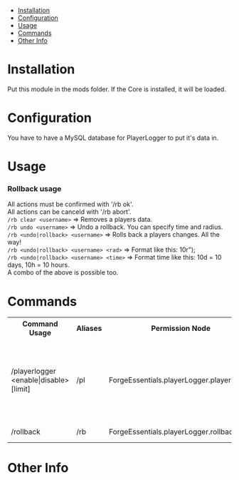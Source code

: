 * [Installation](#install)
* [Configuration](#config)
* [Usage](#use)
* [Commands](#command)
* [Other Info](#other)

# Installation <a name="install"></a>
Put this module in the mods folder. If the Core is installed, it will be loaded.

# Configuration <a name="config"></a>
You have to have a MySQL database for PlayerLogger to put it's data in.

# Usage <a name="use"></a>
### Rollback usage
All actions must be confirmed with '/rb ok'.  
All actions can be canceld with '/rb abort'.  
`/rb clear <username>` => Removes a players data.  
`/rb undo <username>` => Undo a rollback. You can specify time and radius.  
`/rb <undo|rollback> <username>` => Rolls back a players changes. All the way!  
`/rb <undo|rollback> <username> <rad>` => Format like this: 10r");  
`/rb <undo|rollback> <username> <time>` => Format time like this: 10d = 10 days, 10h = 10 hours.  
A combo of the above is possible too.

# Commands <a name="command"></a>
<table>
	<tr>
		<th>Command Usage</th>
		<th>Aliases</th>
		<th>Permission Node</th>
		<th>Description</th>
	</tr>
	<tr>
		<td>/playerlogger &lt;enable|disable> [limit]</td>
		<td>/pl</td>
		<td>ForgeEssentials.playerLogger.playerlogger</td>
		<td>This enables you to click a block to get the last 5 changes, or more if you define a limit</td>
	</tr>
	<tr>
		<td>/rollback</td>
		<td>/rb</td>
		<td>ForgeEssentials.playerLogger.rollback</td>
		<td>Do something</td>
	</tr>
	<tr>
</table>


# Other Info <a name="other"></a>
